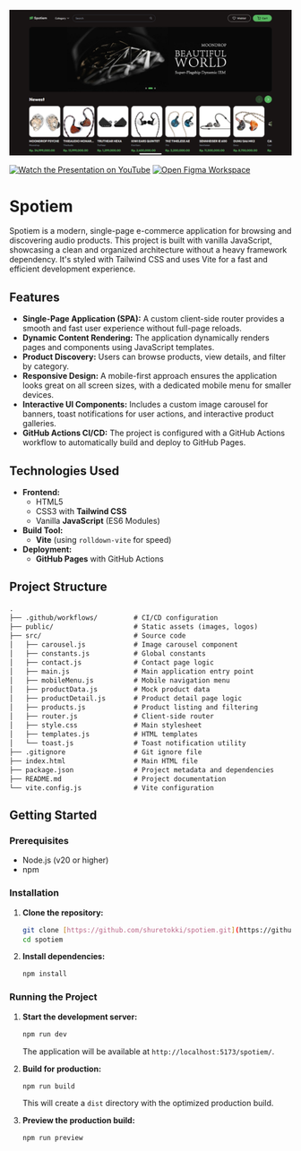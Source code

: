![Screenshot](/public/screenshot.png)

[![Watch the Presentation on YouTube](https://img.shields.io/badge/:-Youtube_Presentation-red?logo=youtube)](https://youtu.be/BO9WFylC108)
[![Open Figma Workspace](https://img.shields.io/badge/:-Figma_Workspace-blue?logo=figma)](https://www.figma.com/design/zw2wlQeQRifD2hPSPqotgg/Spotiem?node-id=104-1633&t=bkVoiMAMtyP9erzG-1)

# Spotiem

Spotiem is a modern, single-page e-commerce application for browsing and discovering audio products. This project is built with vanilla JavaScript, showcasing a clean and organized architecture without a heavy framework dependency. It's styled with Tailwind CSS and uses Vite for a fast and efficient development experience.

## Features

* **Single-Page Application (SPA):** A custom client-side router provides a smooth and fast user experience without full-page reloads.
* **Dynamic Content Rendering:** The application dynamically renders pages and components using JavaScript templates.
* **Product Discovery:** Users can browse products, view details, and filter by category.
* **Responsive Design:** A mobile-first approach ensures the application looks great on all screen sizes, with a dedicated mobile menu for smaller devices.
* **Interactive UI Components:** Includes a custom image carousel for banners, toast notifications for user actions, and interactive product galleries.
* **GitHub Actions CI/CD:** The project is configured with a GitHub Actions workflow to automatically build and deploy to GitHub Pages.

## Technologies Used

* **Frontend:**
    * HTML5
    * CSS3 with **Tailwind CSS**
    * Vanilla **JavaScript** (ES6 Modules)
* **Build Tool:**
    * **Vite** (using `rolldown-vite` for speed)
* **Deployment:**
    * **GitHub Pages** with GitHub Actions

## Project Structure

```
.
├── .github/workflows/         # CI/CD configuration
├── public/                    # Static assets (images, logos)
├── src/                       # Source code
│   ├── carousel.js            # Image carousel component
│   ├── constants.js           # Global constants
│   ├── contact.js             # Contact page logic
│   ├── main.js                # Main application entry point
│   ├── mobileMenu.js          # Mobile navigation menu
│   ├── productData.js         # Mock product data
│   ├── productDetail.js       # Product detail page logic
│   ├── products.js            # Product listing and filtering
│   ├── router.js              # Client-side router
│   ├── style.css              # Main stylesheet
│   ├── templates.js           # HTML templates
│   └── toast.js               # Toast notification utility
├── .gitignore                 # Git ignore file
├── index.html                 # Main HTML file
├── package.json               # Project metadata and dependencies
├── README.md                  # Project documentation
└── vite.config.js             # Vite configuration
```

## Getting Started

### Prerequisites

* Node.js (v20 or higher)
* npm

### Installation

1.  **Clone the repository:**
    ```bash
    git clone [https://github.com/shuretokki/spotiem.git](https://github.com/shuretokki/spotiem.git)
    cd spotiem
    ```

2.  **Install dependencies:**
    ```bash
    npm install
    ```

### Running the Project

1.  **Start the development server:**
    ```bash
    npm run dev
    ```
    The application will be available at `http://localhost:5173/spotiem/`.

2.  **Build for production:**
    ```bash
    npm run build
    ```
    This will create a `dist` directory with the optimized production build.

3.  **Preview the production build:**
    ```bash
    npm run preview
    ```